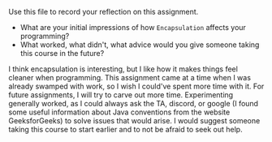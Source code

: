 Use this file to record your reflection on this assignment.

- What are your initial impressions of how `Encapsulation` affects your programming?
- What worked, what didn't, what advice would you give someone taking this course in the future?


I think encapsulation is interesting, but I like how it makes things feel cleaner when programming. This assignment came at a time when I was already swamped with work, so I wish I could've spent more time with it. For future assignments, I will try to carve out more time. Experimenting generally worked, as I could always ask the TA, discord, or google (I found some useful information about Java conventions from the website GeeksforGeeks) to solve issues that would arise. I would suggest someone taking this course to start earlier and to not be afraid to seek out help.